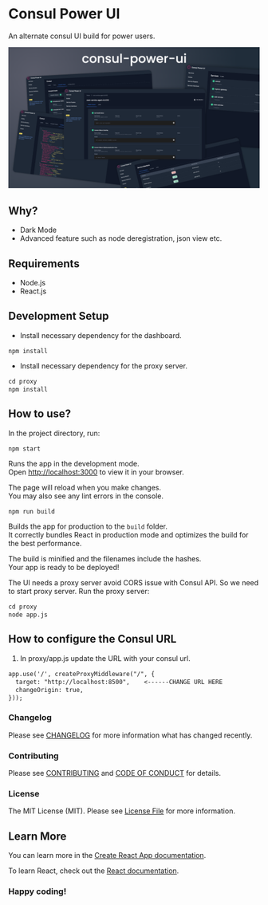 # Consul Power UI
An alternate consul UI build for power users.

<p align="center">
  <a href="https://shweshi.github.io/consul-power-ui/">
    <img alt="consul-power-ui" src="https://raw.githubusercontent.com/shweshi/consul-power-ui/main/screenshots/consul-power-ui.png" />
  </a>
</p>

## Why?
- Dark Mode
- Advanced feature such as node deregistration, json view etc.

## Requirements
- Node.js
- React.js

## Development Setup
- Install necessary dependency for the dashboard.
```
npm install
```

- Install necessary dependency for the proxy server.
```
cd proxy
npm install
```

## How to use?

In the project directory, run:

```
npm start
```

Runs the app in the development mode.\
Open [http://localhost:3000](http://localhost:3000) to view it in your browser.

The page will reload when you make changes.\
You may also see any lint errors in the console.

```
npm run build
```

Builds the app for production to the `build` folder.\
It correctly bundles React in production mode and optimizes the build for the best performance.

The build is minified and the filenames include the hashes.\
Your app is ready to be deployed!

The UI needs a proxy server avoid CORS issue with Consul API. So we need to start proxy server.
Run the proxy server:

```
cd proxy
node app.js
```

## How to configure the Consul URL
1. In proxy/app.js update the URL with your consul url.
```
app.use('/', createProxyMiddleware("/", {
  target: "http://localhost:8500",    <------CHANGE URL HERE
  changeOrigin: true,
}));
```

### Changelog

Please see [CHANGELOG](CHANGELOG.md) for more information what has changed recently.

### Contributing

Please see [CONTRIBUTING](CONTRIBUTING.md) and [CODE OF CONDUCT](CODE_OF_CONDUCT.md) for details.

### License

The MIT License (MIT). Please see [License File](LICENSE) for more information.

## Learn More

You can learn more in the [Create React App documentation](https://facebook.github.io/create-react-app/docs/getting-started).

To learn React, check out the [React documentation](https://reactjs.org/).

### Happy coding!

